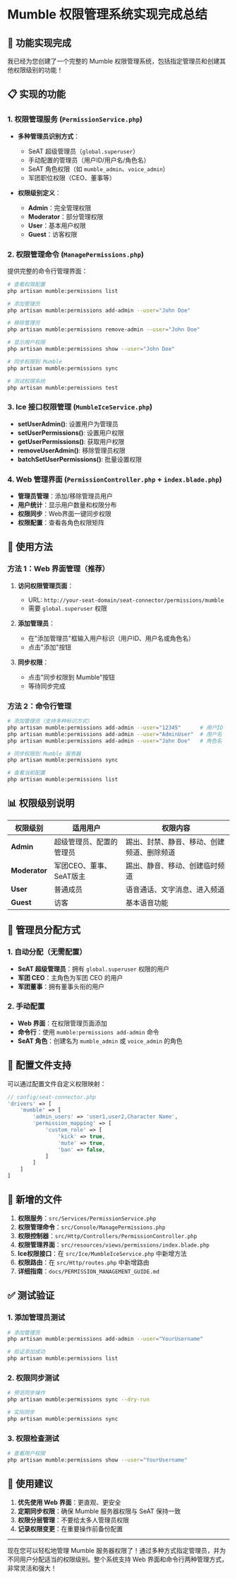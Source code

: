 # Mumble 权限管理系统实现完成总结

## 🎉 **功能实现完成**

我已经为您创建了一个完整的 Mumble 权限管理系统，包括指定管理员和创建其他权限级别的功能！

## 📋 **实现的功能**

### 1. 权限管理服务 (`PermissionService.php`)
- **多种管理员识别方式**：
  - SeAT 超级管理员（`global.superuser`）
  - 手动配置的管理员（用户ID/用户名/角色名）
  - SeAT 角色权限（如 `mumble_admin`、`voice_admin`）
  - 军团职位权限（CEO、董事等）

- **权限级别定义**：
  - **Admin**：完全管理权限
  - **Moderator**：部分管理权限
  - **User**：基本用户权限
  - **Guest**：访客权限

### 2. 权限管理命令 (`ManagePermissions.php`)
提供完整的命令行管理界面：

```bash
# 查看权限配置
php artisan mumble:permissions list

# 添加管理员
php artisan mumble:permissions add-admin --user="John Doe"

# 移除管理员
php artisan mumble:permissions remove-admin --user="John Doe"

# 显示用户权限
php artisan mumble:permissions show --user="John Doe"

# 同步权限到 Mumble
php artisan mumble:permissions sync

# 测试权限系统
php artisan mumble:permissions test
```

### 3. Ice 接口权限管理 (`MumbleIceService.php`)
- **setUserAdmin()**: 设置用户为管理员
- **setUserPermissions()**: 设置用户权限
- **getUserPermissions()**: 获取用户权限
- **removeUserAdmin()**: 移除管理员权限
- **batchSetUserPermissions()**: 批量设置权限

### 4. Web 管理界面 (`PermissionController.php` + `index.blade.php`)
- **管理员管理**：添加/移除管理员用户
- **用户统计**：显示用户数量和权限分布
- **权限同步**：Web界面一键同步权限
- **权限配置**：查看各角色权限矩阵

## 🚀 **使用方法**

### 方法 1：Web 界面管理（推荐）

1. **访问权限管理页面**：
   - URL: `http://your-seat-domain/seat-connector/permissions/mumble`
   - 需要 `global.superuser` 权限

2. **添加管理员**：
   - 在"添加管理员"框输入用户标识（用户ID、用户名或角色名）
   - 点击"添加"按钮

3. **同步权限**：
   - 点击"同步权限到 Mumble"按钮
   - 等待同步完成

### 方法 2：命令行管理

```bash
# 添加管理员（支持多种标识方式）
php artisan mumble:permissions add-admin --user="12345"      # 用户ID
php artisan mumble:permissions add-admin --user="AdminUser"  # 用户名  
php artisan mumble:permissions add-admin --user="John Doe"   # 角色名

# 同步权限到 Mumble 服务器
php artisan mumble:permissions sync

# 查看当前配置
php artisan mumble:permissions list
```

## 📊 **权限级别说明**

| 权限级别 | 适用用户 | 权限内容 |
|----------|----------|----------|
| **Admin** | 超级管理员、配置的管理员 | 踢出、封禁、静音、移动、创建频道、删除频道 |
| **Moderator** | 军团CEO、董事、SeAT版主 | 踢出、静音、移动、创建临时频道 |
| **User** | 普通成员 | 语音通话、文字消息、进入频道 |
| **Guest** | 访客 | 基本语音功能 |

## 🎯 **管理员分配方式**

### 1. 自动分配（无需配置）
- **SeAT 超级管理员**：拥有 `global.superuser` 权限的用户
- **军团 CEO**：主角色为军团 CEO 的用户
- **军团董事**：拥有董事头衔的用户

### 2. 手动配置
- **Web 界面**：在权限管理页面添加
- **命令行**：使用 `mumble:permissions add-admin` 命令
- **SeAT 角色**：创建名为 `mumble_admin` 或 `voice_admin` 的角色

## 📝 **配置文件支持**

可以通过配置文件自定义权限映射：

```php
// config/seat-connector.php
'drivers' => [
    'mumble' => [
        'admin_users' => 'user1,user2,Character Name',
        'permission_mapping' => [
            'custom_role' => [
                'kick' => true,
                'mute' => true,
                'ban' => false,
            ]
        ]
    ]
]
```

## 🔧 **新增的文件**

1. **权限服务**：`src/Services/PermissionService.php`
2. **权限管理命令**：`src/Console/ManagePermissions.php`
3. **权限控制器**：`src/Http/Controllers/PermissionController.php`
4. **权限管理界面**：`src/resources/views/permissions/index.blade.php`
5. **Ice权限接口**：在 `src/Ice/MumbleIceService.php` 中新增方法
6. **权限路由**：在 `src/Http/routes.php` 中新增路由
7. **详细指南**：`docs/PERMISSION_MANAGEMENT_GUIDE.md`

## ✅ **测试验证**

### 1. 添加管理员测试
```bash
# 添加管理员
php artisan mumble:permissions add-admin --user="YourUsername"

# 验证添加成功
php artisan mumble:permissions list
```

### 2. 权限同步测试
```bash
# 预览同步操作
php artisan mumble:permissions sync --dry-run

# 实际同步
php artisan mumble:permissions sync
```

### 3. 权限检查测试
```bash
# 查看用户权限
php artisan mumble:permissions show --user="YourUsername"
```

## 🎯 **使用建议**

1. **优先使用 Web 界面**：更直观、更安全
2. **定期同步权限**：确保 Mumble 服务器权限与 SeAT 保持一致
3. **权限分层管理**：不要给太多人管理员权限
4. **记录权限变更**：在重要操作前备份配置

---

现在您可以轻松地管理 Mumble 服务器权限了！通过多种方式指定管理员，并为不同用户分配适当的权限级别。整个系统支持 Web 界面和命令行两种管理方式，非常灵活和强大！